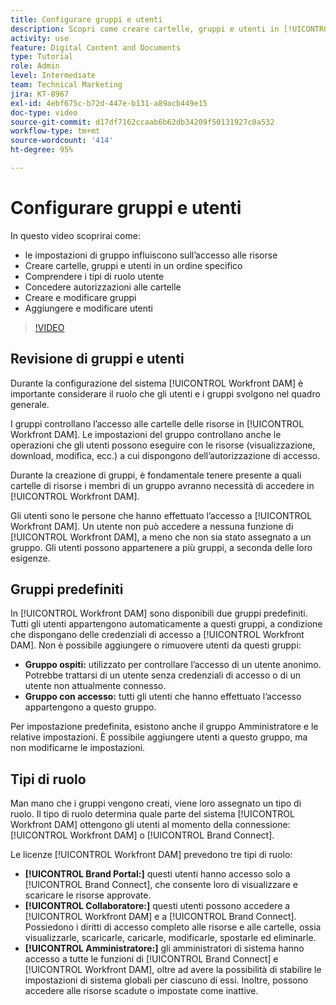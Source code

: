```yaml
---
title: Configurare gruppi e utenti
description: Scopri come creare cartelle, gruppi e utenti in [!UICONTROL Workfront DAM]. Informazioni sui tipi di ruolo utente e concessioni delle autorizzazioni alle cartelle.
activity: use
feature: Digital Content and Documents
type: Tutorial
role: Admin
level: Intermediate
team: Technical Marketing
jira: KT-8967
exl-id: 4ebf675c-b72d-447e-b131-a89acb449e15
doc-type: video
source-git-commit: d17df7162ccaab6b62db34209f50131927c0a532
workflow-type: tm+mt
source-wordcount: '414'
ht-degree: 95%

---
```


# Configurare gruppi e utenti

In questo video scoprirai come:

* le impostazioni di gruppo influiscono sull’accesso alle risorse
* Creare cartelle, gruppi e utenti in un ordine specifico
* Comprendere i tipi di ruolo utente
* Concedere autorizzazioni alle cartelle
* Creare e modificare gruppi
* Aggiungere e modificare utenti

>[!VIDEO](https://video.tv.adobe.com/v/335230/?quality=12&learn=on&enablevpops)

## Revisione di gruppi e utenti

Durante la configurazione del sistema [!UICONTROL Workfront DAM] è importante considerare il ruolo che gli utenti e i gruppi svolgono nel quadro generale.

I gruppi controllano l’accesso alle cartelle delle risorse in [!UICONTROL Workfront DAM]. Le impostazioni del gruppo controllano anche le operazioni che gli utenti possono eseguire con le risorse (visualizzazione, download, modifica, ecc.) a cui dispongono dell’autorizzazione di accesso.

Durante la creazione di gruppi, è fondamentale tenere presente a quali cartelle di risorse i membri di un gruppo avranno necessità di accedere in [!UICONTROL Workfront DAM].

Gli utenti sono le persone che hanno effettuato l’accesso a [!UICONTROL Workfront DAM]. Un utente non può accedere a nessuna funzione di [!UICONTROL Workfront DAM], a meno che non sia stato assegnato a un gruppo. Gli utenti possono appartenere a più gruppi, a seconda delle loro esigenze.

## Gruppi predefiniti

In [!UICONTROL Workfront DAM] sono disponibili due gruppi predefiniti. Tutti gli utenti appartengono automaticamente a questi gruppi, a condizione che dispongano delle credenziali di accesso a [!UICONTROL Workfront DAM]. Non è possibile aggiungere o rimuovere utenti da questi gruppi:

* **Gruppo ospiti:** utilizzato per controllare l’accesso di un utente anonimo. Potrebbe trattarsi di un utente senza credenziali di accesso o di un utente non attualmente connesso.
* **Gruppo con accesso:** tutti gli utenti che hanno effettuato l’accesso appartengono a questo gruppo.

Per impostazione predefinita, esistono anche il gruppo Amministratore e le relative impostazioni. È possibile aggiungere utenti a questo gruppo, ma non modificarne le impostazioni.

## Tipi di ruolo

Man mano che i gruppi vengono creati, viene loro assegnato un tipo di ruolo. Il tipo di ruolo determina quale parte del sistema [!UICONTROL Workfront DAM] ottengono gli utenti al momento della connessione: [!UICONTROL Workfront DAM] o [!UICONTROL Brand Connect].

Le licenze [!UICONTROL Workfront DAM] prevedono tre tipi di ruolo:

* **[!UICONTROL Brand Portal:]** questi utenti hanno accesso solo a [!UICONTROL Brand Connect], che consente loro di visualizzare e scaricare le risorse approvate.
* **[!UICONTROL Collaboratore:]** questi utenti possono accedere a [!UICONTROL Workfront DAM] e a [!UICONTROL  Brand Connect]. Possiedono i diritti di accesso completo alle risorse e alle cartelle, ossia visualizzarle, scaricarle, caricarle, modificarle, spostarle ed eliminarle.
* **[!UICONTROL Amministratore:]** gli amministratori di sistema hanno accesso a tutte le funzioni di [!UICONTROL Brand Connect] e [!UICONTROL Workfront DAM], oltre ad avere la possibilità di stabilire le impostazioni di sistema globali per ciascuno di essi. Inoltre, possono accedere alle risorse scadute o impostate come inattive.

<!-- 
Learn more graphic & documentation article link, below
* Understanding the difference between Workfront licenses and Workfront DAM role types
* -->
